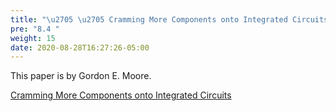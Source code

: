 ```yaml
---
title: "\u2705 \u2705 Cramming More Components onto Integrated Circuits"
pre: "8.4 "
weight: 15
date: 2020-08-28T16:27:26-05:00
---
```


This paper is by Gordon E. Moore. 

[Cramming More Components onto Integrated Circuits](https://www.cs.utexas.edu/~fussell/courses/cs352h/papers/moore.pdf)
